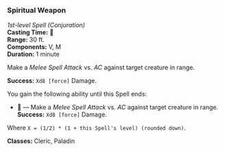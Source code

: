 ### Spiritual Weapon
*1st-level Spell (Conjuration)*  
**Casting Time:** 🔵  
**Range:** 30 ft.  
**Components:** V, M  
**Duration:** 1 minute  

Make a *Melee Spell Attack* vs. *AC* against target creature in range.

**Success:** `Xd8 [force]` Damage.

You gain the following ability until this Spell ends:
* 🔵 — Make a *Melee Spell Attack* vs. *AC* against target creature in range. **Success:** `Xd8 [force]` Damage.

Where `X = (1/2) * (1 + this Spell's level) (rounded down)`.

**Classes:** Cleric, Paladin
